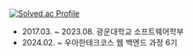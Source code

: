 [![Solved.ac Profile](http://mazassumnida.wtf/api/v2/generate_badge?boj=olfuf)](https://solved.ac/olfuf/)

* 2017.03. ~ 2023.08. 광운대학교 소프트웨어학부
* 2024.02. ~ 우아한테크코스 웹 백엔드 과정 6기
